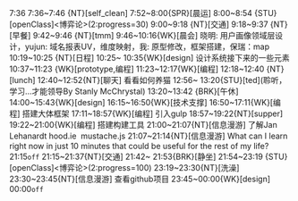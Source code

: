 7:36
7:36~7:46 {NT}[self_clean]
7:52~8:00{SPR}[晨运]
8:00~8:54 {STU}[openClass]<博弈论>(2:progress=30)
9:00~9:18 {NT}[交通]
9:18~9:37 {NT}[早餐]
9:42~9:46 {NT}[tmm]
9:46~10:16{WK}[晨会] 晓明: 用户画像领域层设计，yujun: 域名报表UV，维度映射，我: 原型修改，框架搭建，保瑞：map
10:19~10:25 {NT}[日程]
10:25~ 10:35{WK}[design]<life-time-tracker> 设计系统接下来的一些元素
10:37~11:23 {WK}[prototype,编程]<WAUP>
11:23~12:17{WK}[编程]<life-time-tracker>
12:18~12:40 {NT}[lunch]
12:40~12:52{NT}[聊天] 看看如何养猫
12:56~ 13:20{STU}[ted]<OTD>(聆听，学习...才能领导By Stanly McChrystal)
13:20~13:42 {BRK}[午休]
14:00~15:43{WK}[design]<WAUP>
16:15~16:50{WK}[技术支撑]<WA>
16:50~17:11{WK}[编程]<WAUP> 搭建大体框架
17:11~18:57{WK}[编程]<WAUP> 引入gulp
18:57~19:22{NT}[supper]
19:22~21:00{WK}[编程]<WAUP> 搭建构建工具
21:00~21:07{NT}[信息漫游] 了解Jan Lehanardt hood.ie  mustache.js
21:07~21:14{NT}[信息漫游]<quora> What can I learn right now in just 10 minutes that could be useful for the rest of my life?
21:15`off`
21:15~21:37{NT}[交通]
21:42~ 21:53{BRK}[静坐]
21:54~23:19 {STU}[openClass]<博弈论>(2:progress=100)
23:19~23:30{NT}[洗澡]
23:30~23:45{NT}[信息漫游] 查看github项目
23:45~00:00{WK}[design]<life-time-tracker>
00:00`off`


